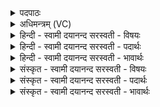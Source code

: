 <details><summary>पदपाठः</summary>

उ॒ग्रम्। लोहि॑तेन। मि॒त्रम्। सौव्र॑त्येन। रु॒द्रम्। दौर्व्र॑त्ये॒नेति॒ दौःऽव्र॑त्येन। इन्द्र॑म्। प्र॒क्री॒डेनेति॑ प्रऽक्री॒डेन॑। म॒रुतः॑। बले॑न। सा॒ध्यान्। प्र॒मुदेति॑ प्र॒ऽमुदा॑। भ॒वस्य॑। कण्ठ्य॑म्। रु॒द्रस्य॑। अ॒न्तः॒ऽपा॒र्श्व्यमित्य॑न्तःऽपा॒र्श्व्यम्। म॒हा॒दे॒वस्येति॑ महाऽदे॒वस्य॑। यकृ॑त्। श॒र्वस्य॑। व॒नि॒ष्ठुः। प॒शु॒पते॒रिति॑ पशु॒ऽपतेः॑। पु॒री॒तत्। पु॒रि॒तदिति॑ पुरि॒ऽतत्। ९।
</details>

<details><summary>अधिमन्त्रम् (VC)</summary>

- उग्रादयो लिङ्गोक्ता देवताः
- दीर्घतमा ऋषिः
- भुरिगष्टिः
- मध्यमः
</details>

<details><summary>हिन्दी - स्वामी दयानन्द सरस्वती  - विषयः</summary>

मनुष्य लोग कैसे उग्र स्वभाव आदि को प्राप्त होते हैं, इस विषय को अगले मन्त्र में कहा है ॥
</details>

<details><summary>हिन्दी - स्वामी दयानन्द सरस्वती  - पदार्थः</summary>

पदार्थान्वयभाषाः -  हे मनुष्यो ! गर्भाशय में स्थित वा बाहर रहनेवाले जीव (लोहितेन) शुद्ध रुधिर से (उग्रम्) तीव्र गुण (सौव्रत्येन) श्रेष्ठ कर्म से (मित्रम्) प्राण के तुल्य प्रिय (दौर्व्रत्येन) दुष्टाचरण से (रुद्रम्) रुलानेहारे (प्रक्रीडेन) उत्तम क्रीड़ा से (इन्द्रम्) परम ऐश्वर्य्य वा बिजुली (बलेन) बल से (मरुतः) उत्तम मनुष्यों को (प्रमुदा) उत्तम आनन्द से (साध्यान्) साधने योग्य पदार्थों को (भवस्य) प्रशंसा को प्राप्त होनेवाले के (कण्ठ्यम्) कण्ठ में हुए स्वर (रुद्रस्य) दुष्टों को रुलानेहारे जन के (अन्तःपार्श्व्यम्) भीतर पसुरी में हुए (महादेवस्य) महादेव विद्वान् के (यकृत्) हृदय में स्थित लालपिण्ड (शर्वस्य) सुखप्रापक मनुष्य का (वनिष्ठुः) आँतविशेष (पशुपतेः) पशुओं के रक्षक पुरुष के (पुरीतत्) हृदय की नाड़ी को प्राप्त होते हैं ॥९ ॥
</details>

<details><summary>हिन्दी - स्वामी दयानन्द सरस्वती  - भावार्थः</summary>

भावार्थभाषाः -  हे मनुष्यो ! जैसे देहधारी रुधिर आदि से तेजस्वी स्वभाव आदि को प्राप्त होते हैं, वैसे ही गर्भाशय में भी प्राप्त होते हैं ॥९ ॥
</details>

<details><summary>संस्कृत - स्वामी दयानन्द सरस्वती  - विषयः</summary>

मनुष्याः कथमुग्रस्वभावादीन् प्राप्नुवन्तीत्याह ॥
</details>

<details><summary>संस्कृत - स्वामी दयानन्द सरस्वती  - पदार्थः</summary>

पदार्थान्वयभाषाः -  हे मनुष्याः ! गर्भाशयस्था जीवा बाह्या वा लोहितेनोग्रं सौव्रत्येन मित्रं दौर्व्रत्येन रुद्रं प्रक्रीडेनेन्द्रं बलेन मरुतः प्रमुदा साध्यान् भवस्य कण्ठ्यं रुद्रस्यान्तःपार्श्व्यं महादेवस्य यकृच्छर्वस्य वनिष्ठुः पशुपतेः पुरीतत् प्राप्नुवन्ति ॥९ ॥
</details>

<details><summary>संस्कृत - स्वामी दयानन्द सरस्वती  - भावार्थः</summary>

भावार्थभाषाः -  हे मनुष्याः ! यथा देहिनो रुधिराद्यैरुग्रादिस्वभावादीन् प्राप्नुवन्ति, तथा गर्भाशयेऽपि लभन्ते ॥९ ॥
</details>